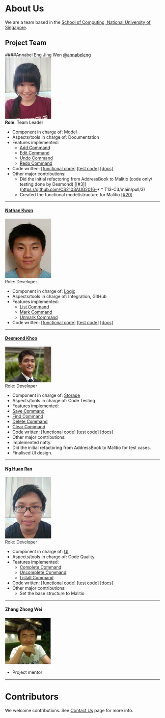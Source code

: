 # About Us

We are a team based in the [School of Computing, National University of Singapore](http://www.comp.nus.edu.sg).

## Project Team

####Annabel Eng Jing Wen [@annabeleng](http://github.com/annabeleng)  <br>
<img src="images/AnnabelEng.jpg" width="150"><br>
**Role**: Team Leader <br>
* Component in charge of: [Model](https://github.com/CS2103AUG2016-T13-C3/main/blob/master/docs/DeveloperGuide.md#model-component) <br>
* Aspects/tools in charge of: Documentation <br>
* Features implemented: <br>
   * [Add Command](https://github.com/CS2103AUG2016-T13-C3/main/blob/master/docs/UserGuide.md#adding-a-task-add) <br>
   * [Edit Command](https://github.com/CS2103AUG2016-T13-C3/main/blob/master/docs/UserGuide.md#edit-a-task--edit) <br>
   * [Undo Command](https://github.com/CS2103AUG2016-T13-C3/main/blob/master/docs/UserGuide.md#undo-the-most-recent-action-undo) <br>
   * [Redo Command](https://github.com/CS2103AUG2016-T13-C3/main/blob/master/docs/UserGuide.md#redo-the-most-recent-action-redo) <br>
* Code written: [[functional code]](https://github.com/CS2103AUG2016-T13-C3/main/blob/master/collated/main/A0129595N.md) [[test code]](https://github.com/CS2103AUG2016-T13-C3/main/blob/master/collated/test/A0129595N.md) [[docs]](https://github.com/CS2103AUG2016-T13-C3/main/blob/master/collated/docs/A0129595N.md) <br>
* Other major contributions: <br>
   * Did the initial refactoring from AddressBook to Malitio (code only/ testing done by Desmond) [[#3]](https://github.com/CS2103AUG2016-* * T13-C3/main/pull/3) <br>
   * Created the functional model/structure for Malitio [[#20]](https://github.com/CS2103AUG2016-T13-C3/main/pull/20)

-----

#### [Nathan Kwon](https://github.com/kwonn)
<img src="images/NathanKwon.jpg" width="150"><br>
Role: Developer <br>  
* Component in charge of: [Logic](https://github.com/CS2103AUG2016-T13-C3/main/blob/master/docs/DeveloperGuide.md#logic-component) <br>
* Aspects/tools in charge of: Integration, GitHub <br>
* Features implemented: <br>
   * [List Command](https://github.com/CS2103AUG2016-T13-C3/main/blob/master/docs/UserGuide.md#listing-tasks-list) <br>
   * [Mark Command](https://github.com/CS2103AUG2016-T13-C3/main/blob/master/docs/UserGuide.md#marking-as-priority--mark) <br>
   * [Unmark Command](https://github.com/CS2103AUG2016-T13-C3/main/blob/master/docs/UserGuide.md#marking-as-priority--unmark) <br>
* Code written: [[functional code]](https://github.com/CS2103AUG2016-T13-C3/main/blob/master/collated/main/A0153006W.md) [[test code]](https://github.com/CS2103AUG2016-T13-C3/main/blob/master/collated/test/A0153006W.md) [[docs]](https://github.com/CS2103AUG2016-T13-C3/main/blob/master/collated/docs/A0153006W.md)

-----

#### [Desmond Khoo](http://github.com/DesmondKhoo) 
<img src="images/DesmondKhoo.jpg" width="150"><br>
Role: Developer <br>  
* Component in charge of: [Storage](https://github.com/CS2103AUG2016-T13-C3/main/blob/master/docs/DeveloperGuide.md#storage-component) <br>
* Aspects/tools in charge of: Code Testing <br>
* Features implemented: <br>
 * [Save Command](https://github.com/CS2103AUG2016-T13-C3/main/blob/master/docs/UserGuide.md#specifying-location-of-local-data-file-save) <br>
 * [Find Command](https://github.com/CS2103AUG2016-T13-C3/main/blob/master/docs/UserGuide.md#finding-all-deadlinesfloating-tasksevents-containing-any-keyword-in-their-names-and-tags-find) <br>
 * [Delete Command](https://github.com/CS2103AUG2016-T13-C3/main/blob/master/docs/UserGuide.md#deleting-a-task--delete) <br>
 * [Clear Command](https://github.com/CS2103AUG2016-T13-C3/main/blob/master/docs/UserGuide.md#clearing-multiple-entries--clear) <br>
* Code written: [[functional code]](https://github.com/CS2103AUG2016-T13-C3/main/blob/master/collated/main/a0126633j.md) [[test code]](https://github.com/CS2103AUG2016-T13-C3/main/blob/master/collated/test/a0126633j.md) [[docs]](https://github.com/CS2103AUG2016-T13-C3/main/blob/master/collated/docs/a0126633j.md) <br>
* Other major contributions: <br>
 * Implemented natty.
 * Did the initial refactoring from AddressBook to Malitio for test cases.
 * Finalised UI design. 
-----

#### [Ng Huan Ran](https://github.com/shusiner)
<img src="images/NgHuanRan.jpg" width="150"><br>
Role: Developer <br>  
* Component in charge of: [UI](https://github.com/CS2103AUG2016-T13-C3/main/blob/master/docs/DeveloperGuide.md#ui-component) <br>
* Aspects/tools in charge of: Code Quality <br>
* Features implemented: <br>
   * [Complete Command](https://github.com/CS2103AUG2016-T13-C3/main/blob/master/docs/UserGuide.md#completing-a-floating-task-or-deadline-complete) <br>
   * [Uncomplete Command](https://github.com/CS2103AUG2016-T13-C3/main/blob/master/docs/UserGuide.md#uncompleting-a-floating-task-or-deadline-uncomplete) <br>
   * [Listall Command](https://github.com/CS2103AUG2016-T13-C3/main/blob/master/docs/UserGuide.md#list-all-task-from-beginning-of-time-listall) <br>
* Code written: [[functional code]](https://github.com/CS2103AUG2016-T13-C3/main/blob/master/collated/main/A0122460W.md) [[test code]](https://github.com/CS2103AUG2016-T13-C3/main/blob/master/collated/test/A0122460W.md) [[docs]](https://github.com/CS2103AUG2016-T13-C3/main/blob/master/collated/docs/A0122460W.md) <br>
* Other major contributions: <br>
  * Set the base structure to Malitio 

-----

#### Zhang Zhong Wei
<img src="images/mentor.JPG" width = "150"><br>
* Project mentor

-----

# Contributors

We welcome contributions. See [Contact Us](ContactUs.md) page for more info.
